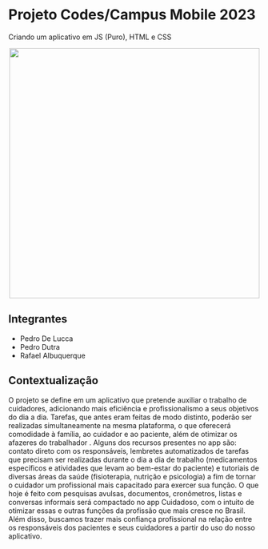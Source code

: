 # Projeto Codes/Campus Mobile 2023
Criando um aplicativo em JS (Puro), HTML e CSS

<div align="center">
  <img src="https://user-images.githubusercontent.com/103457777/215336862-8fb79849-82bb-45e9-ab37-e06671a73121.png" width="500px"/>
</div>

## Integrantes
* Pedro De Lucca
* Pedro Dutra
* Rafael Albuquerque
## Contextualização
O projeto se define em um aplicativo que pretende auxiliar o trabalho de cuidadores, adicionando mais eficiência e profissionalismo a seus objetivos do dia a dia. Tarefas, que antes eram feitas de modo distinto, poderão ser realizadas simultaneamente na mesma plataforma, o que oferecerá comodidade à família, ao cuidador e ao paciente, além de otimizar os afazeres do trabalhador . Alguns dos recursos presentes no app são: contato direto com os responsáveis, lembretes automatizados de tarefas que precisam ser realizadas durante o dia a dia de trabalho (medicamentos específicos e atividades que levam ao bem-estar do paciente) e tutoriais de diversas áreas da saúde (fisioterapia, nutrição e psicologia) a fim de tornar o cuidador um profissional mais capacitado para exercer sua função. O que hoje é feito com pesquisas avulsas, documentos, cronômetros, listas e conversas informais será compactado no app Cuidadoso, com o intuito de otimizar essas e outras funções da profissão que mais cresce no Brasil. Além disso, buscamos trazer mais confiança profissional na relação entre os responsáveis dos pacientes e seus cuidadores a partir do uso do nosso aplicativo.
